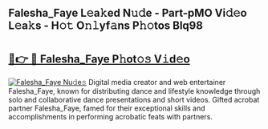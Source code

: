 ## Falesha_Faye L𝚎a𝚔ed N𝚞𝚍e - Part-pMO Vi𝚍𝚎o L𝚎a𝚔s - H𝚘𝚝 O𝚗𝚕yf𝚊ns P𝚑𝚘tos Blq98

# <h2><a href="http://kf7ru5c.oniu.top/?m=Falesha_Faye">🔗👉 🔴 Falesha_Faye P𝚑ot𝚘𝚜 V𝚒d𝚎o</a></h2>

[![Falesha_Faye Nu𝚍e𝚜](https://i.imgur.com/0qMVB7G.gif)](http://kf7ru5c.oniu.top/?m=Falesha_Faye)
Digital media creator and web entertainer Falesha_Faye, known for distributing dance and lifestyle knowledge through solo and collaborative dance presentations and short videos. Gifted acrobat partner Falesha_Faye, famed for their exceptional skills and accomplishments in performing acrobatic feats with partners.  
